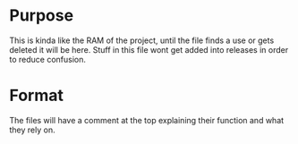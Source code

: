 # Purpose
This is kinda like the RAM of the project, until the file finds a use or gets deleted it will be here.  Stuff in this file wont get added into releases in order to reduce confusion.  
  
# Format
The files will have a comment at the top explaining their function and what they rely on.